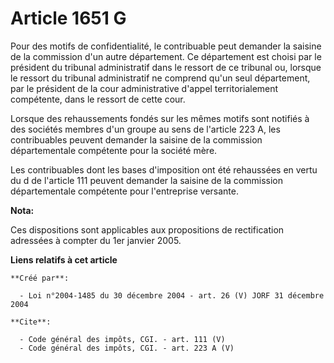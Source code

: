 # Article 1651 G

Pour des motifs de confidentialité, le contribuable peut demander la saisine de la commission d'un autre département. Ce
département est choisi par le président du tribunal administratif dans le ressort de ce tribunal ou, lorsque le ressort du
tribunal administratif ne comprend qu'un seul département, par le président de la cour administrative d'appel
territorialement compétente, dans le ressort de cette cour. 

Lorsque des rehaussements fondés sur les mêmes motifs sont notifiés à des sociétés membres d'un groupe au sens de l'article
223 A, les contribuables peuvent demander la saisine de la commission départementale compétente pour la société mère. 

Les contribuables dont les bases d'imposition ont été rehaussées en vertu du d de l'article 111 peuvent demander la saisine
de la commission départementale compétente pour l'entreprise versante.

**Nota:**

Ces dispositions sont applicables aux propositions de rectification adressées à compter du 1er janvier 2005.

**Liens relatifs à cet article**

	**Créé par**:

	  - Loi n°2004-1485 du 30 décembre 2004 - art. 26 (V) JORF 31 décembre 2004

	**Cite**:

	  - Code général des impôts, CGI. - art. 111 (V)
	  - Code général des impôts, CGI. - art. 223 A (V)
